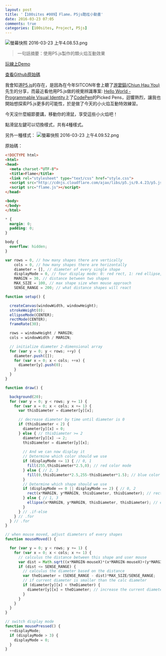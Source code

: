 ```yaml
---
layout: post
title: '【100sites #009】Flame，P5js酷炫小動畫'
date: 2016-03-23 07:05
comments: true
categories: [100sites, Project, P5js]
---
```

![螢幕快照 2016-03-23 上午4.08.53.png](http://user-image.logdown.io/user/16613/blog/15900/post/670772/PoU9jCY6SQGh74CXEgC3_%E8%9E%A2%E5%B9%95%E5%BF%AB%E7%85%A7%202016-03-23%20%E4%B8%8A%E5%8D%884.08.53.png)

> 一句話摘要：使用P5.js製作的類火焰互動效果

[玩線上Demo](http://kamigami55.github.io/100sites/009_Flame/)

[查看Github原始碼](https://github.com/Kamigami55/100sites/tree/gh-pages/009_Flame)

我會知道[P5.js](http://p5js.org)的存在，是因為在今年SITCON年會上聽了[游宭鎬(Chiun Hau You)](https://www.behance.net/chiunhauyou)先生的分享，而最近看他用P5.js做的視覺辨識專案: [Hello World - Programmable Visual Identity](https://www.behance.net/gallery/34490551/Hello-World-Programmable-Visual-Identity)上了[CodePen](http://codepen.io)的Picked Pens，迴響熱烈，讓我也開始想探索P5.js更多的可能性，於是做了今天的小火焰互動特效練習。

<!-- more -->

今天沒什麼細節要講，移動你的滑鼠，享受這些小火焰吧！

點滑鼠左鍵可以切換樣式，共有4種樣式。

另外一種樣式：
![螢幕快照 2016-03-23 上午4.09.52.png](http://user-image.logdown.io/user/16613/blog/15900/post/670772/1wuhemM4Tu6djxvgu8Pv_%E8%9E%A2%E5%B9%95%E5%BF%AB%E7%85%A7%202016-03-23%20%E4%B8%8A%E5%8D%884.09.52.png)

原始碼：
``` html index.html
<!DOCTYPE html>
<html>
<head>
  <meta charset-"UTF-8">
  <title>Flame</title>
  <link rel="stylesheet" type="text/css" href="style.css">
  <script src="http://cdnjs.cloudflare.com/ajax/libs/p5.js/0.4.23/p5.js"></script>
  <script src="flame.js"></script>
</head>

<body>
</body>
</html>
```

``` css style.css
* {
  margin: 0;
  padding: 0;
}

body {
  overflow: hidden;
}
```

``` javascript flame.js
var rows = 0, // how many shapes there are vertically
    cols = 0, // how many shapes there are horizontally
    diameter = [], // diameter of every single shape
    displayMode = 0, // four display mode: 0: red rect, 1: red ellipse, 2: blue rect, 3: blue ellipse
    MARGIN = 30, // distance between two shapes
    MAX_SIZE = 100, // max shape size when mouse approach
    SENSE_RANGE = 200; // what distance shapes will react

function setup() {

  createCanvas(windowWidth, windowHeight);
  strokeWeight(0);
  ellipseMode(CENTER);
  rectMode(CENTER);
  frameRate(30);

  rows = windowHeight / MARGIN;
  cols = windowWidth / MARGIN;

  // initialize diameter 2-dimensional array
  for (var y = 0; y < rows; ++y) { 
    diameter.push([]);
    for (var x = 0; x < cols; ++x) {
      diameter[y].push(0);
    }
  }
}

function draw() {

  background(20);
  for (var y = 0; y < rows; y += 1) {
    for (var x = 0; x < cols; x += 1) {
      var thisDiameter = diameter[y][x];

      // decrease diameter by time until diameter is 0
      if (thisDiameter < 2) {
        diameter[y][x] = 0;        
      } else { // thisDiameter >= 2
        diameter[y][x] -= 2;
        thisDiameter = diameter[y][x];        
        
        // And we can now display it
        // Determine which color should we use
        if (displayMode <= 1) { // 0, 1
          fill(255,thisDiameter*2.5,0); // red color mode
        } else { // 2, 3
          fill(0,thisDiameter*2.5,255-thisDiameter*1.5); // blue color mode
        }
        // Determine which shape should we use
        if (displayMode == 0 || displayMode == 2) { // 0, 2
          rect(x*MARGIN, y*MARGIN, thisDiameter, thisDiameter); // rect mode
        } else { // 1, 3
          ellipse(x*MARGIN, y*MARGIN, thisDiameter, thisDiameter); // ellipse mode
        }
      } // .if-else
    } // .for
  } // .for
}

// when mouse moved, adjust diameters of every shapes
function mouseMoved() {

  for (var y = 0; y < rows; y += 1) {
    for (var x = 0; x < cols; x += 1) {
      // calculus the distance between this shape and user mouse
      var dist = Math.sqrt((x*MARGIN-mouseX)*(x*MARGIN-mouseX)+(y*MARGIN-mouseY)*(y*MARGIN-mouseY));
      if (dist <= SENSE_RANGE) {
        // calculus the diameter based on the distance
        var theDiameter = (SENSE_RANGE - dist)*MAX_SIZE/SENSE_RANGE;
        // if current diameter is smaller than the calc diameter
        if (diameter[y][x] < theDiameter) {
          diameter[y][x] = theDiameter; // increase the current diameter to it should be
        }
      }
    }
  }
}

// switch display mode
function mousePressed() {
  ++displayMode;
  if (displayMode > 3) {
    displayMode = 0;
  }
}
```
